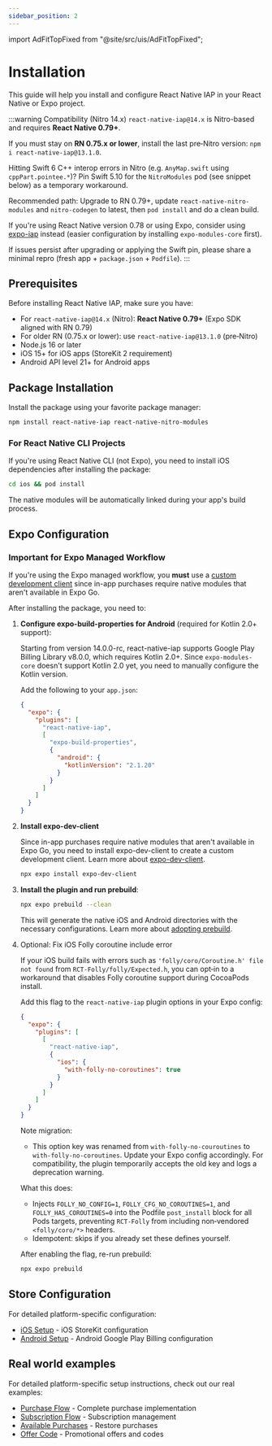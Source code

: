 ```yaml
---
sidebar_position: 2
---
```


import AdFitTopFixed from "@site/src/uis/AdFitTopFixed";

# Installation

<AdFitTopFixed />

This guide will help you install and configure React Native IAP in your React Native or Expo project.

:::warning Compatibility (Nitro 14.x)
`react-native-iap@14.x` is Nitro-based and requires **React Native 0.79+**.

If you must stay on **RN 0.75.x or lower**, install the last pre‑Nitro version: `npm i react-native-iap@13.1.0`.

Hitting Swift 6 C++ interop errors in Nitro (e.g. `AnyMap.swift` using `cppPart.pointee.*`)? Pin Swift 5.10 for the `NitroModules` pod (see snippet below) as a temporary workaround.

Recommended path: Upgrade to RN 0.79+, update `react-native-nitro-modules` and `nitro-codegen` to latest, then `pod install` and do a clean build.

If you're using React Native version 0.78 or using Expo, consider using [expo-iap](https://expo-iap.hyo.dev/docs/installation) instead (easier configuration by installing `expo-modules-core` first).

If issues persist after upgrading or applying the Swift pin, please share a minimal repro (fresh app + `package.json` + `Podfile`).
:::

## Prerequisites

Before installing React Native IAP, make sure you have:

- For `react-native-iap@14.x` (Nitro): **React Native 0.79+** (Expo SDK aligned with RN 0.79)
- For older RN (0.75.x or lower): use `react-native-iap@13.1.0` (pre‑Nitro)
- Node.js 16 or later
- iOS 15+ for iOS apps (StoreKit 2 requirement)
- Android API level 21+ for Android apps

## Package Installation

Install the package using your favorite package manager:

```bash
npm install react-native-iap react-native-nitro-modules
```

### For React Native CLI Projects

If you're using React Native CLI (not Expo), you need to install iOS dependencies after installing the package:

```bash
cd ios && pod install
```

The native modules will be automatically linked during your app's build process.

## Expo Configuration

### Important for Expo Managed Workflow

If you're using the Expo managed workflow, you **must** use a [custom development client](https://docs.expo.dev/versions/latest/sdk/dev-client/) since in-app purchases require native modules that aren't available in Expo Go.

After installing the package, you need to:

1. **Configure expo-build-properties for Android** (required for Kotlin 2.0+ support):

   Starting from version 14.0.0-rc, react-native-iap supports Google Play Billing Library v8.0.0, which requires Kotlin 2.0+. Since `expo-modules-core` doesn't support Kotlin 2.0 yet, you need to manually configure the Kotlin version.

   Add the following to your `app.json`:

   ```json
   {
     "expo": {
       "plugins": [
         "react-native-iap",
         [
           "expo-build-properties",
           {
             "android": {
               "kotlinVersion": "2.1.20"
             }
           }
         ]
       ]
     }
   }
   ```

2. **Install expo-dev-client**

   Since in-app purchases require native modules that aren't available in Expo Go, you need to install expo-dev-client to create a custom development client. Learn more about [expo-dev-client](https://docs.expo.dev/versions/latest/sdk/dev-client/).

   ```bash
   npx expo install expo-dev-client
   ```

3. **Install the plugin and run prebuild**:

   ```bash
   npx expo prebuild --clean
   ```

   This will generate the native iOS and Android directories with the necessary configurations. Learn more about [adopting prebuild](https://docs.expo.dev/guides/adopting-prebuild/).

4. Optional: Fix iOS Folly coroutine include error

   If your iOS build fails with errors such as `'folly/coro/Coroutine.h' file not found` from `RCT-Folly/folly/Expected.h`, you can opt‑in to a workaround that disables Folly coroutine support during CocoaPods install.

   Add this flag to the `react-native-iap` plugin options in your Expo config:

   ```json
   {
     "expo": {
       "plugins": [
         [
           "react-native-iap",
           {
             "ios": {
               "with-folly-no-coroutines": true
             }
           }
         ]
       ]
     }
   }
   ```

   Note migration:
   - This option key was renamed from `with-folly-no-couroutines` to `with-folly-no-coroutines`. Update your Expo config accordingly. For compatibility, the plugin temporarily accepts the old key and logs a deprecation warning.

   What this does:
   - Injects `FOLLY_NO_CONFIG=1`, `FOLLY_CFG_NO_COROUTINES=1`, and `FOLLY_HAS_COROUTINES=0` into the Podfile `post_install` block for all Pods targets, preventing `RCT-Folly` from including non‑vendored `<folly/coro/*>` headers.
   - Idempotent: skips if you already set these defines yourself.

   After enabling the flag, re-run prebuild:

   ```bash
   npx expo prebuild
   ```

## Store Configuration

For detailed platform-specific configuration:

- [iOS Setup](./getting-started/setup-ios.md) - iOS StoreKit configuration
- [Android Setup](./getting-started/setup-android.md) - Android Google Play Billing configuration

## Real world examples

For detailed platform-specific setup instructions, check out our real examples:

- [Purchase Flow](./examples/purchase-flow.md) - Complete purchase implementation
- [Subscription Flow](./examples/subscription-flow.md) - Subscription management
- [Available Purchases](./examples/available-purchases.md) - Restore purchases
- [Offer Code](./examples/offer-code.md) - Promotional offers and codes
